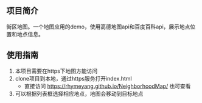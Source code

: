 ## 项目简介

街区地图。一个地图应用的demo，使用高德地图api和百度百科api，展示地点位置和地点信息。

## 使用指南

1. 本项目需要在https下地图方能访问
2. clone项目到本地，通过https服务打开index.html
    - 直接访问 https://rhymeyang.github.io/NeighborhoodMap/ 也可查看
3. 可以根据列表框选择相应地点，地图会移动到目标地点
